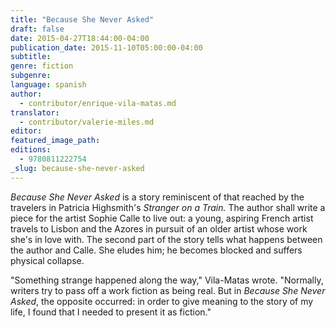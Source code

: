 ```yaml
---
title: "Because She Never Asked"
draft: false
date: 2015-04-27T18:44:00-04:00
publication_date: 2015-11-10T05:00:00-04:00
subtitle:
genre: fiction
subgenre:
language: spanish
author:
  - contributor/enrique-vila-matas.md
translator:
  - contributor/valerie-miles.md
editor:
featured_image_path:
editions:
  - 9780811222754
_slug: because-she-never-asked
---
```


_Because She Never Asked_ is a story reminiscent of that reached by the travelers in Patricia Highsmith's _Stranger on a Train._ The author shall write a piece for the artist Sophie Calle to live out: a young, aspiring French artist travels to Lisbon and the Azores in pursuit of an older artist whose work she's in love with. The second part of the story tells what happens between the author and Calle. She eludes him; he becomes blocked and suffers physical collapse.

"Something strange happened along the way," Vila-Matas wrote. "Normally, writers try to pass off a work fiction as being real. But in _Because She Never Asked_, the opposite occurred: in order to give meaning to the story of my life, I found that I needed to present it as fiction."

